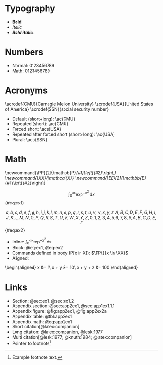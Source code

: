 # Typography

* **Bold**
* _Italic_
* **_Bold italic_**.


# Numbers

* Normal: 0123456789
* Math: $0123456789$


# Acronyms

\acrodef{CMU}{Carnegie Mellon University}
\acrodef{USA}{United States of America}
\acrodef{SSN}{social security number}

* Default (short+long): \ac{CMU}
* Repeated (short): \ac{CMU}
* Forced short: \acs{USA}
* Repeated after forced short (short+long): \ac{USA}
* Plural: \acp{SSN}


# Math

\newcommand{\PP}[2]{\mathbb{P}_{#1}\left[{#2}\right]}
\newcommand{\XX}{\mathcal{X}}
\newcommand{\EE}[2]{\mathbb{E}_{#1}\left[{#2}\right]}

$$
\int_0^\infty \exp^{-x^2}\,\mathrm{d}x
$$ {#eq:ex1}

$$
a, b, c, d, e, f, g, h, i, j, k, l, m, n, o, p, q, r, s, t, u, v, w, x, y, z,
A, B, C, D, E, F, G, H, I, J, K, L, M, N, O, P, Q, R, S, T, U, V, W, X, Y, Z,
0, 1, 2, 3, 4, 5, 6, 7, 8, 9, A, B, C, D, E, F
$$ {#eq:ex2}

* Inline: $\int_0^\infty \exp^{-x^2}\,\mathrm{d}x$
* Block: @eq:ex1, @eq:ex2
* Commands defined in body (P[x in X]): $\PP{}{x \in \XX}$
* Aligned:

\begin{aligned}
    x &= 1\\
    x + y &= 10\\
    x + y + z &= 100
\end{aligned}


# Links

* Section: @sec:ex1, @sec:ex1.2
* Appendix section: @sec:app2ex1, @sec:app1ex1.1.1
* Appendix figure: @fig:app2ex1, @fig:app2ex2a
* Appendix table: @tbl:app2ex1
* Appendix math: @eq:app2ex1
* Short citation[@latex:companion]
* Long citation: @latex:companion, @lesk:1977
* Multi citation[@lesk:1977; @knuth:1984; @latex:companion]
* Pointer to footnote[^1]

[^1]: Example footnote text.
